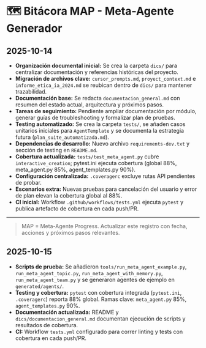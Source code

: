 # 🗺️ Bitácora MAP - Meta-Agente Generador

## 2025-10-14

- **Organización documental inicial:** Se crea la carpeta `dics/` para centralizar documentación y referencias históricas del proyecto.
- **Migración de archivos clave:** `cursor_prompts.md`, `proyect_context.md` e `informe_etica_ia_2024.md` se reubican dentro de `dics/` para mantener trazabilidad.
- **Documentación base:** Se redacta `documentacion_general.md` con resumen del estado actual, arquitectura y próximos pasos.
- **Tareas de seguimiento:** Pendiente ampliar documentación por módulo, generar guías de troubleshooting y formalizar plan de pruebas.
- **Testing automatizado:** Se crea la carpeta `tests/`, se añaden casos unitarios iniciales para `AgentTemplate` y se documenta la estrategia futura (`plan_suite_automatizada.md`).
- **Dependencias de desarrollo:** Nuevo archivo `requirements-dev.txt` y sección de testing en `README.md`.
- **Cobertura actualizada:** `tests/test_meta_agent.py` cubre `interactive_creation`; pytest.ini ejecuta cobertura (global 88%, meta_agent.py 85%, agent_templates.py 90%).
- **Configuración centralizada:** `.coveragerc` excluye rutas API pendientes de probar.
- **Escenarios extra:** Nuevas pruebas para cancelación del usuario y error de plan elevan la cobertura global al 88%.
- **CI inicial:** Workflow `.github/workflows/tests.yml` ejecuta `pytest` y publica artefacto de cobertura en cada push/PR.

---

> MAP = Meta-Agente Progress. Actualizar este registro con fecha, acciones y próximos pasos relevantes.

## 2025-10-15

- **Scripts de prueba:** Se añadieron `tools/run_meta_agent_example.py`, `run_meta_agent_topic.py`, `run_meta_agent_with_memory.py`, `run_meta_agent_team.py` y se generaron agentes de ejemplo en `generated/agents/`.
- **Testing y cobertura:** `pytest` con cobertura integrada (`pytest.ini`, `.coveragerc`) reporta 88% global. Ramas clave: `meta_agent.py` 85%, `agent_templates.py` 90%.
- **Documentación actualizada:** README y `dics/documentacion_general.md` documentan ejecución de scripts y resultados de cobertura.
- **CI:** Workflow `tests.yml` configurado para correr linting y tests con cobertura en cada push/PR.

